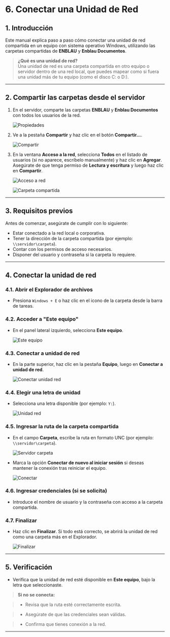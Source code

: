 # 6. Conectar una Unidad de Red

## 1. Introducción

Este manual explica paso a paso cómo conectar una unidad de red compartida en un equipo con sistema operativo Windows, utilizando las carpetas compartidas de **ENBLAU** y **Enblau Documentos**.

> **¿Qué es una unidad de red?**  
> Una unidad de red es una carpeta compartida en otro equipo o servidor dentro de una red local, que puedes mapear como si fuera una unidad más de tu equipo (como el disco C: o D:).

---

## 2. Compartir las carpetas desde el servidor

1. En el servidor, comparte las carpetas **ENBLAU** y **Enblau Documentos** con todos los usuarios de la red.

   ![Propiedades](Imagenes/UT_Unidad_red/propriedades.jpg)

2. Ve a la pestaña **Compartir** y haz clic en el botón **Compartir...**.

   ![Compartir](Imagenes/UT_Unidad_red/compartir.jpg)

3. En la ventana **Acceso a la red**, selecciona **Todos** en el listado de usuarios (si no aparece, escríbelo manualmente) y haz clic en **Agregar**.  
   Asegúrate de que tenga permiso de **Lectura y escritura** y luego haz clic en **Compartir**.

   ![Acceso a red](Imagenes/UT_Unidad_red/acceso_red.jpg)

   ![Carpeta compartida](Imagenes/UT_Unidad_red/carpeta_compartida.jpg)

---

## 3. Requisitos previos

Antes de comenzar, asegúrate de cumplir con lo siguiente:

- Estar conectado a la red local o corporativa.
- Tener la dirección de la carpeta compartida (por ejemplo: `\\servidor\carpeta`).
- Contar con los permisos de acceso necesarios.
- Disponer del usuario y contraseña si la carpeta lo requiere.

---

## 4. Conectar la unidad de red

### 4.1. Abrir el Explorador de archivos

- Presiona `Windows + E` o haz clic en el icono de la carpeta desde la barra de tareas.

### 4.2. Acceder a "Este equipo"

- En el panel lateral izquierdo, selecciona **Este equipo**.

   ![Este equipo](Imagenes/UT_Unidad_red/este_equipo.jpg)

### 4.3. Conectar a unidad de red

- En la parte superior, haz clic en la pestaña **Equipo**, luego en **Conectar a unidad de red**.

   ![Conectar unidad red](Imagenes/UT_Unidad_red/conectar_unidad.jpg)

### 4.4. Elegir una letra de unidad

- Selecciona una letra disponible (por ejemplo: `Y:`).

   ![Unidad red](Imagenes/UT_Unidad_red/unidad.jpg)

### 4.5. Ingresar la ruta de la carpeta compartida

- En el campo **Carpeta**, escribe la ruta en formato UNC (por ejemplo: `\\servidor\carpeta`).

   ![Servidor carpeta](Imagenes/UT_Unidad_red/servidor_carpeta.jpg)

- Marca la opción **Conectar de nuevo al iniciar sesión** si deseas mantener la conexión tras reiniciar el equipo.

   ![Conectar](Imagenes/UT_Unidad_red/conectar.jpg)

### 4.6. Ingresar credenciales (si se solicita)

- Introduce el nombre de usuario y la contraseña con acceso a la carpeta compartida.

### 4.7. Finalizar

- Haz clic en **Finalizar**. Si todo está correcto, se abrirá la unidad de red como una carpeta más en el Explorador.

   ![Finalizar](Imagenes/UT_Unidad_red/finalizar.jpg)

---

## 5. Verificación

- Verifica que la unidad de red esté disponible en **Este equipo**, bajo la letra que seleccionaste.

> **Si no se conecta:**

> - Revisa que la ruta esté correctamente escrita.

> - Asegúrate de que las credenciales sean válidas.

> - Confirma que tienes conexión a la red.

---
